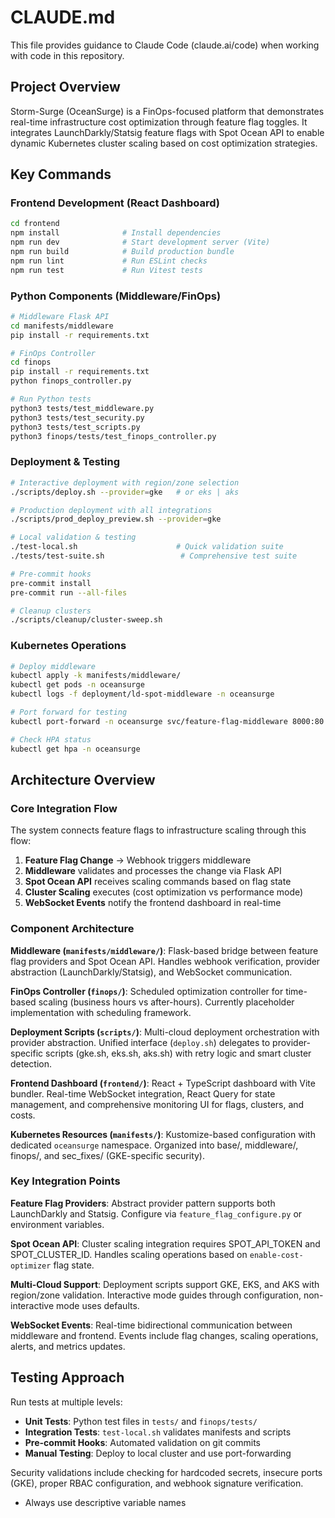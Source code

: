# CLAUDE.md

This file provides guidance to Claude Code (claude.ai/code) when working with code in this repository.

## Project Overview

Storm-Surge (OceanSurge) is a FinOps-focused platform that demonstrates real-time infrastructure cost optimization through feature flag toggles. It integrates LaunchDarkly/Statsig feature flags with Spot Ocean API to enable dynamic Kubernetes cluster scaling based on cost optimization strategies.

## Key Commands

### Frontend Development (React Dashboard)
```bash
cd frontend
npm install              # Install dependencies
npm run dev              # Start development server (Vite)
npm run build            # Build production bundle
npm run lint             # Run ESLint checks
npm run test             # Run Vitest tests
```

### Python Components (Middleware/FinOps)
```bash
# Middleware Flask API
cd manifests/middleware
pip install -r requirements.txt

# FinOps Controller
cd finops
pip install -r requirements.txt
python finops_controller.py

# Run Python tests
python3 tests/test_middleware.py
python3 tests/test_security.py
python3 tests/test_scripts.py
python3 finops/tests/test_finops_controller.py
```

### Deployment & Testing
```bash
# Interactive deployment with region/zone selection
./scripts/deploy.sh --provider=gke   # or eks | aks

# Production deployment with all integrations
./scripts/prod_deploy_preview.sh --provider=gke

# Local validation & testing
./test-local.sh                      # Quick validation suite
./tests/test-suite.sh                 # Comprehensive test suite

# Pre-commit hooks
pre-commit install
pre-commit run --all-files

# Cleanup clusters
./scripts/cleanup/cluster-sweep.sh
```

### Kubernetes Operations
```bash
# Deploy middleware
kubectl apply -k manifests/middleware/
kubectl get pods -n oceansurge
kubectl logs -f deployment/ld-spot-middleware -n oceansurge

# Port forward for testing
kubectl port-forward -n oceansurge svc/feature-flag-middleware 8000:80

# Check HPA status
kubectl get hpa -n oceansurge
```

## Architecture Overview

### Core Integration Flow
The system connects feature flags to infrastructure scaling through this flow:
1. **Feature Flag Change** → Webhook triggers middleware
2. **Middleware** validates and processes the change via Flask API
3. **Spot Ocean API** receives scaling commands based on flag state
4. **Cluster Scaling** executes (cost optimization vs performance mode)
5. **WebSocket Events** notify the frontend dashboard in real-time

### Component Architecture

**Middleware (`manifests/middleware/`)**: Flask-based bridge between feature flag providers and Spot Ocean API. Handles webhook verification, provider abstraction (LaunchDarkly/Statsig), and WebSocket communication.

**FinOps Controller (`finops/`)**: Scheduled optimization controller for time-based scaling (business hours vs after-hours). Currently placeholder implementation with scheduling framework.

**Deployment Scripts (`scripts/`)**: Multi-cloud deployment orchestration with provider abstraction. Unified interface (`deploy.sh`) delegates to provider-specific scripts (gke.sh, eks.sh, aks.sh) with retry logic and smart cluster detection.

**Frontend Dashboard (`frontend/`)**: React + TypeScript dashboard with Vite bundler. Real-time WebSocket integration, React Query for state management, and comprehensive monitoring UI for flags, clusters, and costs.

**Kubernetes Resources (`manifests/`)**: Kustomize-based configuration with dedicated `oceansurge` namespace. Organized into base/, middleware/, finops/, and sec_fixes/ (GKE-specific security).

### Key Integration Points

**Feature Flag Providers**: Abstract provider pattern supports both LaunchDarkly and Statsig. Configure via `feature_flag_configure.py` or environment variables.

**Spot Ocean API**: Cluster scaling integration requires SPOT_API_TOKEN and SPOT_CLUSTER_ID. Handles scaling operations based on `enable-cost-optimizer` flag state.

**Multi-Cloud Support**: Deployment scripts support GKE, EKS, and AKS with region/zone validation. Interactive mode guides through configuration, non-interactive mode uses defaults.

**WebSocket Events**: Real-time bidirectional communication between middleware and frontend. Events include flag changes, scaling operations, alerts, and metrics updates.

## Testing Approach

Run tests at multiple levels:
- **Unit Tests**: Python test files in `tests/` and `finops/tests/`
- **Integration Tests**: `test-local.sh` validates manifests and scripts
- **Pre-commit Hooks**: Automated validation on git commits
- **Manual Testing**: Deploy to local cluster and use port-forwarding

Security validations include checking for hardcoded secrets, insecure ports (GKE), proper RBAC configuration, and webhook signature verification.
- Always use descriptive variable names